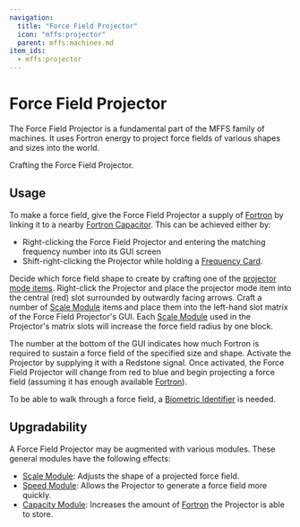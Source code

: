 ```yaml
---
navigation:
  title: "Force Field Projector"
  icon: "mffs:projector"
  parent: mffs:machines.md
item_ids:
  - mffs:projector
---
```


# Force Field Projector

<ItemImage id="mffs:projector" />

The <Color id="blue">Force Field Projector</Color> is a fundamental part of the MFFS family of machines. It uses Fortron energy to project force fields of various shapes and sizes into the world.

Crafting the <Color id="blue">Force Field Projector</Color>.

<Recipe id="mffs:projector" />

## Usage

To make a force field, give the <Color id="blue">Force Field Projector</Color> a supply of [Fortron](../fortron.md) by linking it to a nearby [Fortron Capacitor](./fortron_capacitor.md). This can be achieved either by:
- Right-clicking the <Color id="blue">Force Field Projector</Color> and entering the matching frequency number into its GUI screen
- Shift-right-clicking the Projector while holding a [Frequency Card](../frequency_card.md).

Decide which force field shape to create by crafting one of the [projector mode items](../projector_modes.md). Right-click the Projector and place the projector mode item into the central (red) slot surrounded by outwardly facing arrows. Craft a number of [<Color id="dark_purple">Scale Module</Color>](../scale_module.md) items and place them into the left-hand slot matrix of the <Color id="blue">Force Field Projector</Color>'s GUI. Each [<Color id="dark_purple">Scale Module</Color>](../scale_module.md) used in the Projector's matrix slots will increase the force field radius by one block.

The number at the bottom of the GUI indicates how much Fortron is required to sustain a force field of the specified size and shape. Activate the Projector by supplying it with a Redstone signal. Once activated, the <Color id="blue">Force Field Projector</Color> will change from red to blue and begin projecting a force field (assuming it has enough available [Fortron](../fortron.md)).

To be able to walk through a force field, a [Biometric Identifier](./biometric_identifier.md) is needed.

## Upgradability

A <Color id="blue">Force Field Projector</Color> may be augmented with various modules. These general modules have the following effects:
- [<Color id="dark_purple">Scale Module</Color>](../scale_module.md): Adjusts the shape of a projected force field.
- [<Color id="dark_purple">Speed Module</Color>](../speed_module.md): Allows the Projector to generate a force field more quickly.
- [<Color id="dark_purple">Capacity Module</Color>](../capacity_module.md): Increases the amount of [Fortron](../fortron.md) the Projector is able to store.

